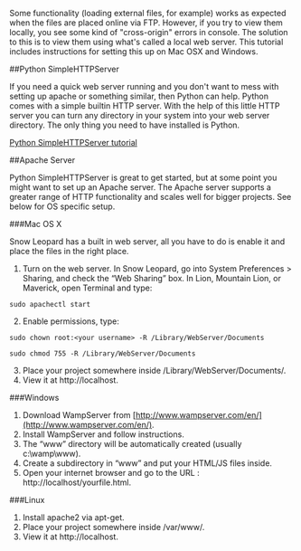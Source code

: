 
Some functionality (loading external files, for example) works as expected when the files are placed online via FTP. However, if you try to view them locally, you see some kind of "cross-origin" errors in console. The solution to this is to view them using what's called a local web server. This tutorial includes instructions for setting this up on Mac OSX and Windows.

##Python SimpleHTTPServer

If you need a quick web server running and you don't want to mess with setting up apache or something similar, then Python can help. Python comes with a simple builtin HTTP server. With the help of this little HTTP server you can turn any directory in your system into your web server directory. The only thing you need to have installed is Python.

[Python SimpleHTTPServer tutorial](http://www.linuxjournal.com/content/tech-tip-really-simple-http-server-python)

##Apache Server

Python SimpleHTTPServer is great to get started, but at some point you might want to set up an Apache server. The Apache server supports a greater range of HTTP functionality and scales well for bigger projects. See below for OS specific setup.

###Mac OS X

Snow Leopard has a built in web server, all you have to do is enable it and place the files in the right place.

1. Turn on the web server. In Snow Leopard, go into Sys­tem Pref­er­ences > Shar­ing, and check the “Web Shar­ing” box. In Lion, Mountain Lion, or Maverick, open Terminal and type:
```
sudo apachectl start
```
2. Enable permissions, type:
```
sudo chown root:<your username> -R /Library/WebServer/Documents

sudo chmod 755 -R /Library/WebServer/Documents
```
3. Place your project somewhere inside /Library/WebServer/Documents/.
4. View it at http://localhost.


###Windows

1. Download WampServer from [http://www.wampserver.com/en/](http://www.wampserver.com/en/).
2. Install WampServer and follow instructions.
3. The “www” directory will be automatically created (usually c:\wamp\www).
4. Create a subdirectory in “www” and put your HTML/JS files inside.
5. Open your internet browser and go to the URL : http://localhost/yourfile.html.


###Linux

1. Install apache2 via apt-get.
2. Place your project somewhere inside /var/www/.
3. View it at http://localhost.

